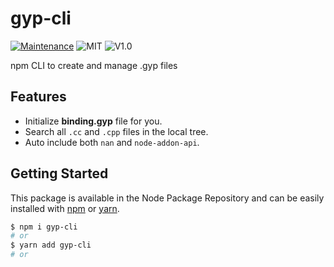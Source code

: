 # gyp-cli
[![Maintenance](https://img.shields.io/badge/Maintained%3F-yes-green.svg)](https://github.com/SlimIO/is/commit-activity)
![MIT](https://img.shields.io/github/license/mashape/apistatus.svg)
![V1.0](https://img.shields.io/badge/version-0.1.0-blue.svg)

npm CLI to create and manage .gyp files

## Features

- Initialize **binding.gyp** file for you.
- Search all `.cc` and `.cpp` files in the local tree.
- Auto include both `nan` and `node-addon-api`.

## Getting Started

This package is available in the Node Package Repository and can be easily installed with [npm](https://docs.npmjs.com/getting-started/what-is-npm) or [yarn](https://yarnpkg.com).

```bash
$ npm i gyp-cli
# or
$ yarn add gyp-cli
# or
```
